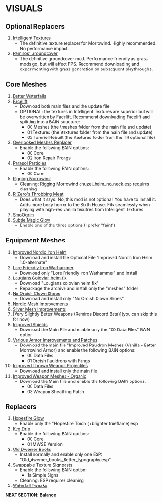 # VISUALS

## Optional Replacers
1. [Intelligent Textures](https://www.nexusmods.com/morrowind/mods/47469?tab=files)
	- The definitive texture replacer for Morrowind. Highly recommended. No performance impact.
1. [Remiros' Groundcover](https://www.nexusmods.com/morrowind/mods/46733?tab=files)
	- The definitive groundcover mod. Performance-friendly as grass mods go, but will affect FPS. Recommend downloading and experimenting with grass generation on subsequent playthroughs.

## Core Meshes
1. [Better Waterfalls](https://www.nexusmods.com/morrowind/mods/45424?tab=files)
1. [Facelift](https://www.nexusmods.com/morrowind/mods/47617?tab=files)
	- Download both main files and the update file
	- OPTIONAL: the textures in Intelligent Textures are superior but will be overwritten by Facelift. Recommend downloading Facelift and splitting into a BAIN structure:
		- 00 Meshes (the \meshes folder from the main file and update)
		- 01 Textures (the \textures folder from the main file and update)
		- 02 Tamriel Rebuilt (the \textures folder from the TR optional file)
1. [Overlooked Meshes Replacer](https://www.nexusmods.com/morrowind/mods/46855?tab=files)
	- Enable the following BAIN options:
		- 00 Core
		- 02 Iron Repair Prongs
1. [Parasol Particles](https://www.nexusmods.com/morrowind/mods/47755?tab=files)
	- Enable the following BAIN options:
		- 00 Core
1. [Rigging Morrowind](https://www.nexusmods.com/morrowind/mods/47754?tab=files)
	- Cleaning: Rigging Morrowind chuzei_helm_no_neck.esp requires cleaning
1. [R-Zero's Throbbing Meat](https://www.nexusmods.com/morrowind/mods/45339?tab=files)
	- Does what it says. No, this mod is not optional. You have to install it. Adds more body horror to the Sixth House. Fits seamlessly when playing with high-res vanilla texutres from Intelligent Textures
1. [SmoOgrim](https://www.nexusmods.com/morrowind/mods/47829?tab=files)
1. [Subtle Magic Glow](https://www.nexusmods.com/morrowind/mods/4468?tab=files)
	- Enable one of the three options (I prefer "faint")

## Equipment Meshes
1. [Improved Nordic Iron Helm](https://www.nexusmods.com/morrowind/mods/43816?tab=files)
	- Download and install the Optional File "Improved Nordic Iron Helm 1.0-alternate"
1. [Lore Friendly Iron Warhammer](https://www.nexusmods.com/morrowind/mods/45939?tab=files)
	- Download only "Lore Friendly Iron Warhammer" and install
1. [Lougians Colovian helm fix](https://www.nexusmods.com/morrowind/mods/43795?tab=files)
	- Download "Lougians colovian helm fix"
	- Repackage the archive and install only the "meshes" folder
1. [No Orcish Clown Shoes](https://www.nexusmods.com/morrowind/mods/45939?tab=files)
	- Download and install only "No Orcish Clown Shoes"
1. [Nordic Mesh Improvements](https://www.nexusmods.com/morrowind/mods/46792?tab=files)
1. [Silver Mesh Improvements](https://www.nexusmods.com/morrowind/mods/46787?tab=files)
1. [Very Slightly Better Weapons (Remiros Discord Beta)](you can skip this for now)
1. [Improved Shields](https://www.nexusmods.com/morrowind/mods/47931?tab=files)
	- Download the Main File and enable only the "00 Data Files" BAIN option
1. [Various Armor Improvements and Patches](https://www.nexusmods.com/morrowind/mods/47920?tab=files)
	- Download the main file "Improved Pauldron Meshes (Vanilla - Better Morrowind Armor) and enable the following BAIN options:
		- 00 Data Files
		- 01 Orcish Pauldrons with Fangs
1. [Improved Thrown Weapon Projectiles](https://www.nexusmods.com/morrowind/mods/44763?tab=files)
	- Download and install only the main file
1. [Improved Weapon Meshes - Organic](https://www.nexusmods.com/morrowind/mods/47892?tab=files)
	- Download the Main File and enable the following BAIN options:
		- 00 Data Files
		- 03 Weapon Sheathing Patch

## Replacers
1. [Hopesfire Glow](https://www.nexusmods.com/morrowind/mods/45855?tab=files)
	- Enable only the "Hopesfire Torch (+brighter trueflame).esp
1. [Keg Drip](https://www.nexusmods.com/morrowind/mods/47903?tab=files)
	- Enable the following BAIN options:
		- 00 Core
		- 01 MWSE Version
1. [Old Dwemer Books](https://www.nexusmods.com/morrowind/mods/43339?tab=files)
	- Install normally and enable only one ESP: "Old_dwemer_books_Better_typography.esp"
1. [Swappable Texture Signposts](https://www.nexusmods.com/morrowind/mods/46804?tab=files)
	- Enable the following BAIN option:
		- 1a Simple Signs
	- Cleaning: ESP requires cleaning
1. [Waterfall Tweaks](https://www.nexusmods.com/morrowind/mods/4468?tab=files)

**NEXT SECTION**:
[**Balance**](https://github.com/doublemoulinet/Morrowind-Modular-Mod-Guide/blob/master/BALANCE.md)